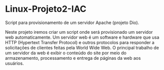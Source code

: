 # Linux-Projeto2-IAC
Script para provisionamento de um servidor Apache (projeto  Dio).

Neste projeto iremos criar um script onde será provisionado um servidor web automaticamente.
Um servidor web é um software e hardware que usa HTTP (Hypertext Transfer Protocol) e outros protocolos para responder a solicitações de clientes feitas pela World Wide Web.
O principal trabalho de um servidor da web é exibir o conteúdo do site por meio do armazenamento, processamento e entrega de páginas da web aos usuários.
